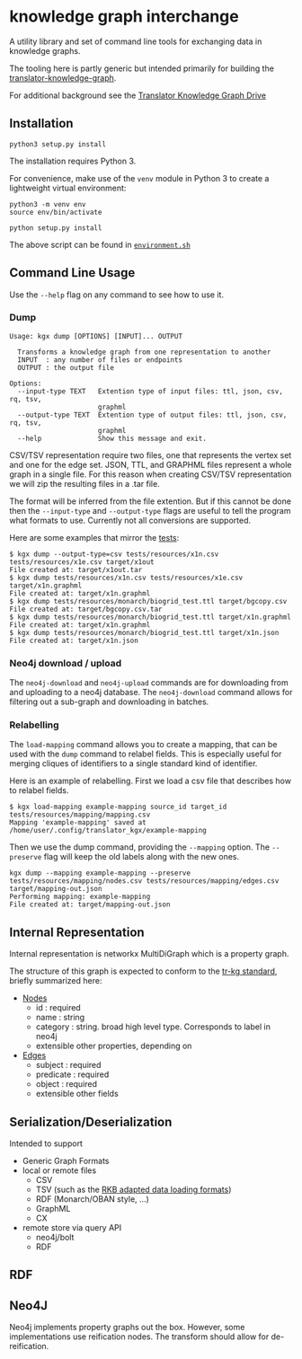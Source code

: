 # knowledge graph interchange

A utility library and set of command line tools for exchanging data in knowledge graphs.

The tooling here is partly generic but intended primarily for building
the
[translator-knowledge-graph](https://github.com/NCATS-Tangerine/translator-knowledge-graph).

For additional background see the [Translator Knowledge Graph Drive](http://bit.ly/tr-kg)

## Installation
```
python3 setup.py install
```

The installation requires Python 3.

For convenience, make use of the `venv` module in Python 3 to create a lightweight virtual environment:
```
python3 -m venv env
source env/bin/activate

python setup.py install
```

The above script can be found in [`environment.sh`](environment.sh)

## Command Line Usage

Use the `--help` flag on any command to see how to use it.
### Dump
```
Usage: kgx dump [OPTIONS] [INPUT]... OUTPUT

  Transforms a knowledge graph from one representation to another
  INPUT  : any number of files or endpoints
  OUTPUT : the output file

Options:
  --input-type TEXT   Extention type of input files: ttl, json, csv, rq, tsv,
                      graphml
  --output-type TEXT  Extention type of output files: ttl, json, csv, rq, tsv,
                      graphml
  --help              Show this message and exit.
```

CSV/TSV representation require two files, one that represents the vertex set and
one for the edge set. JSON, TTL, and GRAPHML files represent a whole graph in a
single file. For this reason when creating CSV/TSV representation we will zip
the resulting files in a .tar file.

The format will be inferred from the file extention. But if  this cannot be done
then the `--input-type` and `--output-type` flags are useful to tell the program
what formats to use. Currently not all conversions are supported.

Here are some examples that mirror the [tests](tests/):

```
$ kgx dump --output-type=csv tests/resources/x1n.csv tests/resources/x1e.csv target/x1out
File created at: target/x1out.tar
$ kgx dump tests/resources/x1n.csv tests/resources/x1e.csv target/x1n.graphml
File created at: target/x1n.graphml
$ kgx dump tests/resources/monarch/biogrid_test.ttl target/bgcopy.csv
File created at: target/bgcopy.csv.tar
$ kgx dump tests/resources/monarch/biogrid_test.ttl target/x1n.graphml
File created at: target/x1n.graphml
$ kgx dump tests/resources/monarch/biogrid_test.ttl target/x1n.json
File created at: target/x1n.json
```
### Neo4j download / upload
The `neo4j-download` and `neo4j-upload` commands are for downloading from and uploading to a neo4j database. The `neo4j-download` command allows for filtering out a sub-graph and downloading in batches.
### Relabelling
The `load-mapping` command allows you to create a mapping, that can be used with the `dump` command to relabel fields. This is especially useful for merging cliques of identifiers to a single standard kind of identifier.

Here is an example of relabelling. First we load a csv file that describes how to
relabel fields.
```
$ kgx load-mapping example-mapping source_id target_id tests/resources/mapping/mapping.csv
Mapping 'example-mapping' saved at /home/user/.config/translator_kgx/example-mapping
```
Then we use the dump command, providing the `--mapping` option. The `--preserve` flag will keep the old labels along with the new ones.
```
kgx dump --mapping example-mapping --preserve tests/resources/mapping/nodes.csv tests/resources/mapping/edges.csv target/mapping-out.json
Performing mapping: example-mapping
File created at: target/mapping-out.json
```

## Internal Representation

Internal representation is networkx MultiDiGraph which is a property graph.

The structure of this graph is expected to conform to the [tr-kg
standard](http://bit.ly/tr-kg-standard), briefly summarized here:

 * [Nodes](https://biolink.github.io/biolink-model/docs/NamedThing.html)
    * id : required
    * name : string
    * category : string. broad high level type. Corresponds to label in neo4j
    * extensible other properties, depending on
 * [Edges](https://biolink.github.io/biolink-model/docs/Association.html)
    * subject : required
    * predicate : required
    * object : required
    * extensible other fields

## Serialization/Deserialization

Intended to support

 - Generic Graph Formats
 - local or remote files
    - CSV
    - TSV (such as the [RKB adapted data loading formats](https://github.com/NCATS-Tangerine/translator-knowledge-graph/blob/develop/database/scripts/README.md))
    - RDF (Monarch/OBAN style, ...)
    - GraphML
    - CX
 - remote store via query API
    - neo4j/bolt
    - RDF


## RDF

## Neo4J

Neo4j implements property graphs out the box. However, some
implementations use reification nodes. The transform should allow for
de-reification.
